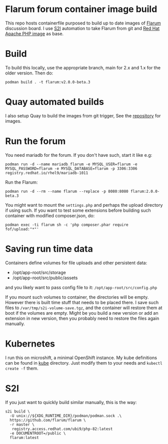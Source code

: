 # Flarum forum container image build

This repo hosts containerfile purposed to build up to date images of
[Flarum](https://flarum.org) discussion board. I use
[S2I](https://github.com/openshift/source-to-image) automation to take
Flarum from git and
[Red Hat Apache PHP image](https://catalog.redhat.com/software/containers/ubi9/php-82/657b0176999f2e3662c8159b?container-tabs=overview)
as base.

# Build

To build this locally, use the appropriate branch, main for 2.x and 1.x for
the older version. Then do:

```
podman build . -t flarum:v2.0.0-beta.3
```

# Quay automated builds

I also setup Quay to build the images from git trigger, See the
[repository](https://quay.io/repository/ikke/flarum) for images.

# Run the forum

You need mariadb for the forum. If you don't have such, start it like e.g:

```
podman run -d --name mariadb_flarum -e MYSQL_USER=flarum -e MYSQL_PASSWORD=flarum -e MYSQL_DATABASE=flarum -p 3306:3306 registry.redhat.io/rhel9/mariadb-1011
```

Run the Flarum:

```
podman run -d --rm --name flarum --replace -p 8080:8080 flarum:2.0.0-beta.3
```

You might want to mount the `settings.php` and perhaps the upload directory if using such.
If you want to test some extensions before building such container with
modified composer.json, do:

```
podman exec -ti flarum sh -c 'php composer.phar require fof/upload:"*"'
```

# Saving run time data

Containers define volumes for file uploads and other persistent data:

* /opt/app-root/src/storage
* /opt/app-root/src/public/assets

and you likely want to pass config file to it: `/opt/app-root/src/config.php`

If you mount such volumes to container, the directories will be empty. However
there is built time stuff that needs to be placed there. I save such files
to `/var/tmp/s2i-volume-save.tgz`, and the container will restore them at boot
if the volumes are empty. Might be you build a new version or add an
extension in new version, then you probably need to restore the files again
manually.

# Kubernetes

I run this on microshift, a minimal OpenShift instance. My kube definitions
can be found in [kube](./kube) directory. Just modify them to your needs
and `kubectl create -f` them.

# S2I

If you just want to quickly build similar manually, this is the way:

```
s2i build \
  -U unix://${XDG_RUNTIME_DIR}/podman/podman.sock .\
  https://github.com/flarum/flarum \
  -r master \
   registry.access.redhat.com/ubi9/php-82:latest
  -e DOCUMENTROOT=/public \
  flarum:latest
```
